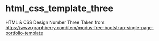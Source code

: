 # html_css_template_three
HTML &amp; CSS Design Number  Three
Taken from: https://www.graphberry.com/item/modus-free-bootstrap-single-page-portfolio-template
